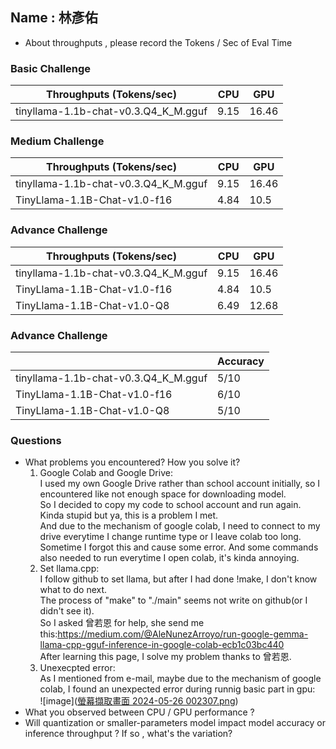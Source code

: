 ## Name : 林彥佑

* About throughputs , please record the Tokens / Sec of Eval Time 

### Basic Challenge
| Throughputs (Tokens/sec) | CPU      | GPU      | 
| --------                 | -------- | -------- | 
| tinyllama-1.1b-chat-v0.3.Q4_K_M.gguf  | 9.15     | 16.46     |


### Medium Challenge
| Throughputs (Tokens/sec) | CPU      | GPU      | 
| --------                 | -------- | -------- | 
| tinyllama-1.1b-chat-v0.3.Q4_K_M.gguf  | 9.15     | 16.46     |
| TinyLlama-1.1B-Chat-v1.0-f16  | 4.84     | 10.5     |



### Advance Challenge
| Throughputs (Tokens/sec) | CPU      | GPU      | 
| --------                 | -------- | -------- | 
| tinyllama-1.1b-chat-v0.3.Q4_K_M.gguf  | 9.15    | 16.46   |
| TinyLlama-1.1B-Chat-v1.0-f16  | 4.84     | 10.5     |
| TinyLlama-1.1B-Chat-v1.0-Q8  | 6.49     | 12.68    |


### Advance Challenge

|                           | Accuracy  |
| --------                 | --------  |
| tinyllama-1.1b-chat-v0.3.Q4_K_M.gguf | 5/10     |
| TinyLlama-1.1B-Chat-v1.0-f16         | 6/10     |
| TinyLlama-1.1B-Chat-v1.0-Q8          | 5/10     |

### Questions
* What problems you encountered? How you solve it?  
  1. Google Colab and Google Drive:  
     I used my own Google Drive rather than school account initially, so I encountered like not enough space for downloading model.  
     So I decided to copy my code to school account and run again. Kinda stupid but ya, this is a problem I met.  
     And due to the mechanism of google colab, I need to connect to my drive everytime I change runtime type or I leave colab too long.  
     Sometime I forgot this and cause some error. And some commands also needed to run everytime I open colab, it's kinda annoying.  
  2. Set llama.cpp:  
     I follow github to set llama, but after I had done !make, I don't know what to do next.  
     The process of "make" to "./main" seems not write on github(or I didn't see it).  
     So I asked 曾若恩 for help, she send me this:https://medium.com/@AleNunezArroyo/run-google-gemma-llama-cpp-gguf-inference-in-google-colab-ecb1c03bc440  
     After learning this page, I solve my problem thanks to 曾若恩.  
  3. Unexecpted error:  
     As I mentioned from e-mail, maybe due to the mechanism of google colab, I found an unexpected error during runnig basic part in gpu:  
     ![image]([螢幕擷取畫面 2024-05-26 002307.png](https://github.com/yanyoulin/llama.cpp-for-Warm-Up-lab/blob/0ae4c1d346490280362ccc9d7c29cf8fed9029be/%E8%9E%A2%E5%B9%95%E6%93%B7%E5%8F%96%E7%95%AB%E9%9D%A2%202024-05-26%20002307.png))
* What you observed between CPU / GPU performance ?    
* Will quantization or smaller-parameters model impact model accuracy or inference throughput ? If so , what's the variation?



